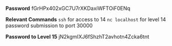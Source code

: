 **Password**
fGrHPx402xGC7U7rXKDaxiWFTOiF0ENq

**Relevant Commands**
`ssh` for access to 14
`nc localhost` for level 14 password submission to port 30000


**Password to Level 15**
jN2kgmIXJ6fShzhT2avhotn4Zcka6tnt

